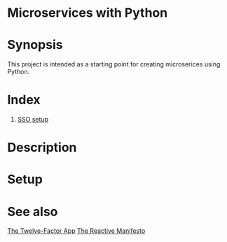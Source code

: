 # Microservices with Python

# Synopsis

This project is intended as a starting point for creating microserices using Python.

# Index

1. [SSO setup](./sso/readme.md)

# Description

# Setup

# See also

[The Twelve-Factor App](https://12factor.net/)
[The Reactive Manifesto](https://www.reactivemanifesto.org/)
